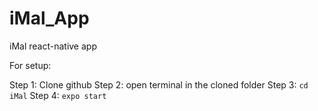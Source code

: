 # iMal_App

iMal react-native app

For setup:

Step 1: Clone github
Step 2: open terminal in the cloned folder
Step 3: `cd iMal`
Step 4: `expo start`
